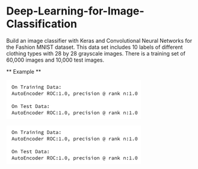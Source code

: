 # Deep-Learning-for-Image-Classification
Build an image classifier with Keras and Convolutional Neural Networks for the Fashion MNIST dataset. This data set includes 10 labels of different clothing types with 28 by 28 grayscale images. There is a training set of 60,000 images and 10,000 test images.

** Example **

![alt text](https://github.com/hyestt/Anamoly_detection/blob/master/ROC.png)

![alt text](https://github.com/hyestt/Anamoly_detection/blob/master/ROC.png)

